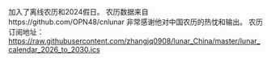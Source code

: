 加入了离线农历和2024假日。
农历数据来自https://github.com/OPN48/cnlunar
非常感谢他对中国农历的热忱和输出。
农历订阅地址：
https://raw.githubusercontent.com/zhangjq0908/lunar_China/master/lunar_calendar_2026_to_2030.ics
